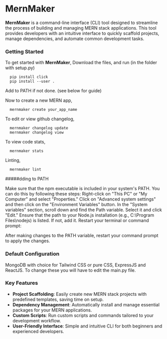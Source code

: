# MernMaker

**MernMaker** is a command-line interface (CLI) tool designed to streamline the process of building and managing MERN stack applications. This tool provides developers with an intuitive interface to quickly scaffold projects, manage dependencies, and automate common development tasks.

### Getting Started

To get started with **MernMaker**, 
  Download the files, and run (in the folder with setup.py)

      pip install click
      pip install --user . 

  Add to PATH if not done. (see below for guide)

  Now to create a new MERN app,
  
      mernmaker create your_app_name

  To edit or view github changelog,

      mernmaker changelog update
      mernmaker changelog view

  To view code stats,

      mernmaker stats

  Linting,

      mernmaker lint


#####dding to PATH

Make sure that the npm executable is included in your system's PATH. You can do this by following these steps:
Right-click on "This PC" or "My Computer" and select "Properties."
Click on "Advanced system settings" and then click on the "Environment Variables" button.
In the "System variables" section, scroll down and find the Path variable. Select it and click "Edit."
Ensure that the path to your Node.js installation (e.g., C:\Program Files\nodejs\) is listed. If not, add it.
Restart your terminal or command prompt:

After making changes to the PATH variable, restart your command prompt to apply the changes.

### Default Configuration
  MongoDB with choice for Tailwind CSS or pure CSS, ExpressJS and ReactJS.
  To change these you will have to edit the main.py file.

### Key Features

- **Project Scaffolding**: Easily create new MERN stack projects with predefined templates, saving time on setup.
- **Dependency Management**: Automatically install and manage essential packages for your MERN applications.
- **Custom Scripts**: Run custom scripts and commands tailored to your development workflow.
- **User-Friendly Interface**: Simple and intuitive CLI for both beginners and experienced developers.
